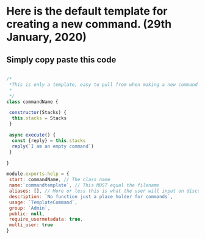 
# Here is the default template for creating a new command. (29th January, 2020)

## Simply copy paste this code

```javascript

/*
 *This is only a template, easy to pull from when making a new command
 *
 */
class commandName {

 constructor(Stacks) {
  this.stacks = Stacks
 }

 async execute() {
  const {reply} = this.stacks
  reply(`I am an empty command`)
 }

}

module.exports.help = {
 start: commandName, // The class name
 name:`commandtemplate`, // This MUST equal the filename
 aliases: [], // More or less this is what the user will input on discord to call the command
 description: `No function just a place holder for commands`,
 usage: `TemplateCommand`,
 group: `Admin`,
 public: null,
 require_usermetadata: true,
 multi_user: true
}

```

